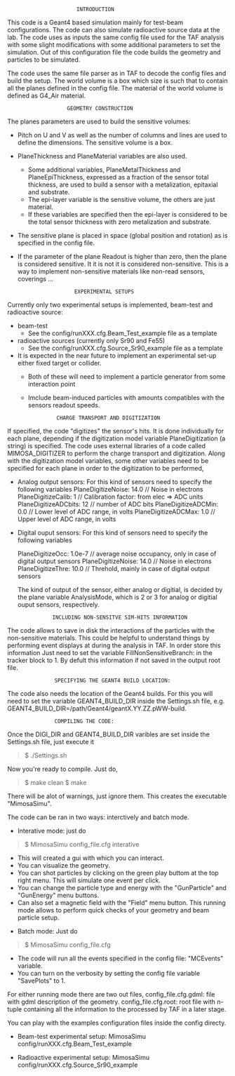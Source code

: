                           INTRODUCTION

This code is a Geant4 based simulation mainly for test-beam configurations. 
The code can also simulate radioactive source data at the lab. 
The code uses as inputs the same config file used for the TAF analysis with 
some slight modifications with some additional parameters to set the 
simulation. Out of this configuration file the code builds the geometry 
and particles to be simulated.

The code uses the same file parser as in TAF to decode the config files 
and build the setup. The world volume is a box which size is such that to 
contain all the planes defined in the config file. The material of the world 
volume is defined as G4_Air material.

                       GEOMETRY CONSTRUCTION

The planes parameters are used to build the sensitive volumes:
 - Pitch on U and V as well as the number of columns and lines are used to 
   define the dimensions. The sensitive volume is a box.
 - PlaneThickness and PlaneMaterial variables are also used.
   * Some additional variables, PlaneMetalThickness and PlaneEpiThickness,
     expressed as a fraction of the sensor total thickness, are used to build a 
     sensor with a metalization, epitaxial and substrate.
   * The epi-layer variable is the sensitive volume, the others are just material.
   * If these variables are specified then the epi-layer is considered to be the 
     total sensor thickness with zero metalization and substrate.
 - The sensitive plane is placed in space (global position and rotation) as 
   is specified in the config file.
 - If the parameter of the plane Readout is higher than zero, then the plane 
   is considered sensitive. It it is not it is considered non-sensitive.
   This is a way to implement non-sensitive materials like non-read sensors, coverings ...

                         EXPERIMENTAL SETUPS
   
Currently only two experimental setups is implemented, beam-test and radioactive source:
  - beam-test
    * See the config/runXXX.cfg.Beam_Test_example file as a template
  - radioactive sources (currently only Sr90 and Fe55)
    * See the config/runXXX.cfg.Source_Sr90_example file as a template
  - It is expected in the near future to implement an experimental set-up 
    either fixed target or collider.
    * Both of these will need to implement a particle generator from some interaction point
    * Imclude beam-induced particles with amounts compatibles with the sensors readout speeds.
    
                   CHARGE TRANSPORT AND DIGITIZATION
                   
If specified, the code "digitizes" the sensor's hits. It is done individually for each plane, depending 
if the digitization model variable PlaneDigitization (a string) is specified. The code uses external 
libraries of a code called MIMOSA_DIGITIZER to perform the charge transport and digitization. Along with the 
digitization model variables, some other variables need to be specified for each plane in order to the 
digitization to be performed,

  - Analog output sensors:
    For this kind of sensors need to specify the following variables
    PlaneDigitizeNoise:   14.0               // Noise in electrons
    PlaneDigitizeCalib:   1                  // Calibration factor: from elec => ADC units
    PlaneDigitizeADCbits: 12                 // number of ADC bits
    PlaneDigitizeADCMin:  0.0                // Lower level of ADC range, in volts
    PlaneDigitizeADCMax:  1.0                // Upper level of ADC range, in volts

  - Digital ouput sensors:
    For this kind of sensors need to specify the following variables
    
    PlaneDigitizeOcc:     1.0e-7             // average noise occupancy, only in case of digital output sensors
    PlaneDigitizeNoise:   14.0               // Noise in electrons
    PlaneDigitizeThre:    10.0               // Threhold, mainly in case of digital output sensors
    
    The kind of output of the sensor, either analog or digitial, is decided by the plane variable AnalysisMode,
    which is 2 or 3 for analog or digitial ouput sensors, respectively.
    
                   INCLUDING NON-SENSITVE SIM-HITS INFORMATION
                   
The code allows to save in disk the interactions of the particles with the non-sensitive materials. This could be 
helpful to understand things by performing event displays at during the analysis in TAF. In order store this information 
Just need to set the variable FillNonSensitiveBranch: in the tracker block to 1. By defult this information if not saved 
in the output root file.


                   SPECIFYING THE GEANT4 BUILD LOCATION:

The code also needs the location of the Geant4 builds. For this you will need to set the variable GEANT4_BUILD_DIR inside the 
Settings.sh file, e.g. GEANT4_BUILD_DIR=/path/Geant4/geantX.YY.ZZ.pWW-build.

                   COMPILING THE CODE:
    
Once the DIGI_DIR and GEANT4_BUILD_DIR varibles are set inside the Settings.sh file, just execute it

>$ ./Settings.sh
    
Now you're ready to compile. Just do,

>$ make clean
>$ make

There will be alot of warnings, just ignore them. This creates the executable "MimosaSimu".

The code can be ran in two ways: interctively and batch mode.

- Interative mode: just do 
>$ MimosaSimu config_file.cfg  interative
  * This will created a gui with which you can interact.
  * You can visualize the geometry.
  * You can shot particles by clicking on the green play buttom at the top right menu. This will simulate one event per click.
  * You can change the particle type and energy with the "GunParticle" and "GunEnergy" menu buttons. 
  * Can also set a magnetic field with the "Field" menu button.
  This running mode allows to perform quick checks of your geometry and beam particle setup.

- Batch mode: Just do 
>$ MimosaSimu config_file.cfg
  * The code will run all the events specified in the config file: "MCEvents" variable.
  * You can turn on the verbosity by setting the config file variable "SavePlots" to 1.

For either running mode there are two out files,
  config_file.cfg.gdml: file with gdml description of the geometry.
  config_file.cfg.root: root file with n-tuple containing all the information to the processed by TAF in a later stage.


You can play with the examples configuration files inside the config directy.

- Beam-test experimental setup:
MimosaSimu  config/runXXX.cfg.Beam_Test_example

- Radioactive experimental setup:
MimosaSimu  config/runXXX.cfg.Source_Sr90_example



  
